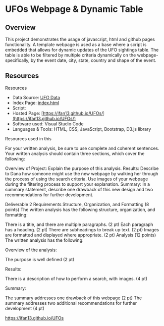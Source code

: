 # UFOs Webpage & Dynamic Table

## Overview

This project demonstrates the usage of javascript, html and github pages functionality. A template webpage is used as a base where a script is embedded that allows for dynamic updates of the UFO sightings table. The table is able to be filtered by multiple criteria dynamically on the webpage- specifically, by the event date, city, state, country and shape of the event. 

## Resources

Resources

* Data Source: [UFO Data](/static/js/data.js)
* Index Page: [index.html](index.html)
* Script: [](/static/js/ufo_starterCode.js)
* Hosted Page: [https://ifan13.github.io/UFOs/](https://ifan13.github.io/UFOs/)
* Software used: Visual Studio Code
* Languages & Tools: HTML, CSS, JavaScript, Bootstrap, D3.js library

Resources used in this 

For your written analysis, be sure to use complete and coherent sentences. Your written analysis should contain three sections, which cover the following:

Overview of Project: Explain the purpose of this analysis.
Results: Describe to Dana how someone might use the new webpage by walking her through the process of using the search criteria. Use images of your webpage during the filtering process to support your explanation.
Summary: In a summary statement, describe one drawback of this new design and two recommendations for further development.

Deliverable 2 Requirements
Structure, Organization, and Formatting (8 points)
The written analysis has the following structure, organization, and formatting:

There is a title, and there are multiple paragraphs. (2 pt)
Each paragraph has a heading. (2 pt)
There are subheadings to break up text. (2 pt)
Images are formatted and displayed where appropriate. (2 pt)
Analysis (12 points)
The written analysis has the following:

Overview of the analysis:

The purpose is well defined (2 pt)

Results:

There is a description of how to perform a search, with images. (4 pt)

Summary:

The summary addresses one drawback of this webpage (2 pt)
The summary addresses two additional recommendations for further development (4 pt)

https://ifan13.github.io/UFOs